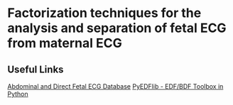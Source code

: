 # Factorization techniques for the analysis and separation of fetal ECG from maternal ECG

## Useful Links
[Abdominal and Direct Fetal ECG Database](https://www.physionet.org/content/adfecgdb/1.0.0/)
[PyEDFlib - EDF/BDF Toolbox in Python](https://pyedflib.readthedocs.io/en/latest/)
